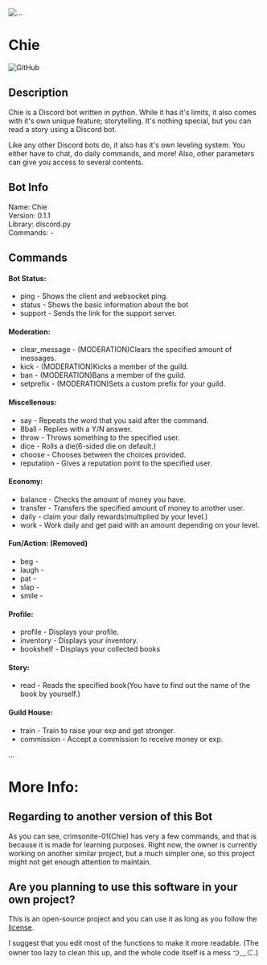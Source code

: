 <img src = "https://imgur.com/UFkpV0F.png" loading = "lazy" alt = "...">

# Chie
![GitHub](https://img.shields.io/github/license/Nhalrath/Chie)



## Description
Chie is a Discord bot written in python. While it has it's limits,
it also comes with it's own unique feature; storytelling. It's nothing special, but you can read
a story using a Discord bot.

Like any other Discord bots do, it also has it's own leveling system. You either have to chat,
do daily commands, and more! Also, other parameters can give you access to several contents.



## Bot Info
Name: Chie\
Version: 0.1.1\
Library: discord.py\
Commands: -



## Commands
#### Bot Status:
* ping - Shows the client and websocket ping.
* status - Shows the basic information about the bot
* support - Sends the link for the support server.

#### Moderation:
* clear_message - (MODERATION)Clears the specified amount of messages.
* kick - (MODERATION)Kicks a member of the guild.
* ban - (MODERATION)Bans a member of the guild.
* setprefix - (MODERATION)Sets a custom prefix for your guild.

#### Miscellenous:
* say - Repeats the word that you said after the command.
* 8ball - Replies with a Y/N answer.
* throw - Throws something to the specified user.
* dice - Rolls a die(6-sided die on default.)
* choose - Chooses between the choices provided.
* reputation - Gives a reputation point to the specified user.

#### Economy:
* balance - Checks the amount of money you have.
* transfer - Transfers the specified amount of money to another user.
* daily - claim your daily rewards(multiplied by your level.)
* work - Work daily and get paid with an amount depending on your level.

#### Fun/Action: (Removed)
* beg -
* laugh -
* pat -
* slap -
* smile -

#### Profile:
* profile - Displays your profile.
* inventory - Displays your inventory.
* bookshelf - Displays your collected books

#### Story:
* read - Reads the specified book(You have to find out the name of the book by yourself.)

#### Guild House:
* train - Train to raise your exp and get stronger.
* commission - Accept a commission to receive money or exp.

...



# More Info:


## Regarding to another version of this Bot
As you can see, crimsonite-01(Chie) has very a few commands, and that is because it is made for learning purposes.
Right now, the owner is currently working on another similar project, but a much simpler one, so this project might not get
enough attention to maintain.

## Are you planning to use this software in your own project?
This is an open-source project and you can use it as long as you follow the [license](http://www.apache.org/licenses/LICENSE-2.0).

I suggest that you edit most of the functions to make it more readable. (The owner too lazy to clean this up, and the whole code itself is a mess つ﹏⊂.)

